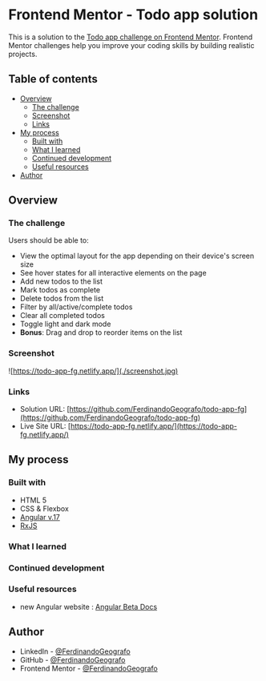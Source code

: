 # Frontend Mentor - Todo app solution

This is a solution to the [Todo app challenge on Frontend Mentor](https://www.frontendmentor.io/challenges/todo-app-Su1_KokOW). Frontend Mentor challenges help you improve your coding skills by building realistic projects.

## Table of contents

- [Overview](#overview)
  - [The challenge](#the-challenge)
  - [Screenshot](#screenshot)
  - [Links](#links)
- [My process](#my-process)
  - [Built with](#built-with)
  - [What I learned](#what-i-learned)
  - [Continued development](#continued-development)
  - [Useful resources](#useful-resources)
- [Author](#author)

## Overview

### The challenge

Users should be able to:

- View the optimal layout for the app depending on their device's screen size
- See hover states for all interactive elements on the page
- Add new todos to the list
- Mark todos as complete
- Delete todos from the list
- Filter by all/active/complete todos
- Clear all completed todos
- Toggle light and dark mode
- **Bonus**: Drag and drop to reorder items on the list

### Screenshot

![https://todo-app-fg.netlify.app/](./screenshot.jpg)

### Links

- Solution URL: [https://github.com/FerdinandoGeografo/todo-app-fg](https://github.com/FerdinandoGeografo/todo-app-fg)
- Live Site URL: [https://todo-app-fg.netlify.app/](https://todo-app-fg.netlify.app/)

## My process

### Built with

- HTML 5
- CSS & Flexbox
- [Angular v.17](https://angular.dev/)
- [RxJS](https://rxjs.dev/)

### What I learned

### Continued development

### Useful resources

- new Angular website : [Angular Beta Docs](https://angular.dev/)

## Author

- LinkedIn - [@FerdinandoGeografo](https://www.linkedin.com/in/ferdinandogeografo/)
- GitHub - [@FerdinandoGeografo](https://github.com/FerdinandoGeografo/job-listings-with-filtering)
- Frontend Mentor - [@FerdinandoGeografo](https://www.frontendmentor.io/profile/FerdinandoGeografo)
